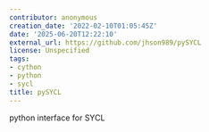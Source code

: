 ```yaml
---
contributor: anonymous
creation_date: '2022-02-10T01:05:45Z'
date: '2025-06-20T12:22:10'
external_url: https://github.com/jhson989/pySYCL
license: Unspecified
tags:
- cython
- python
- sycl
title: pySYCL
---
```


python interface for SYCL
